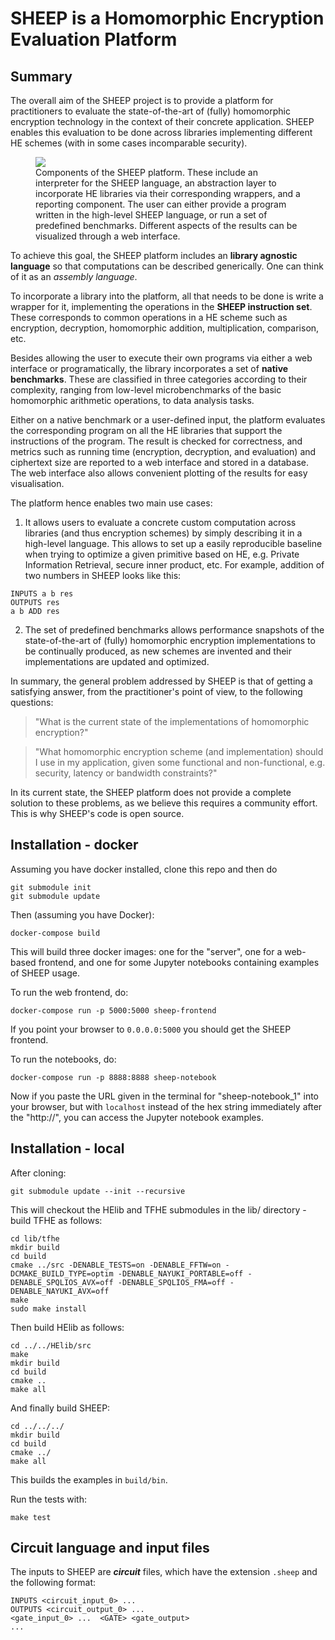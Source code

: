 # SHEEP is a Homomorphic Encryption Evaluation Platform

## Summary

The overall aim of the SHEEP project is to provide a platform for practitioners to evaluate the state-of-the-art of (fully) homomorphic encryption technology in the context of their concrete application. SHEEP enables this evaluation to be done across libraries implementing different HE schemes (with in some cases incomparable security).

<figure>
<img src="https://i.imgur.com/M9KPfZi.png"/>
<figcaption> Components of the SHEEP platform. These include an interpreter for the SHEEP language, an abstraction layer to incorporate HE libraries via their corresponding wrappers, and a reporting component. The user can either provide a program written in the high-level SHEEP language, or run a set of predefined benchmarks. Different aspects of the results can be visualized through a web interface.</figcaption>
</figure>


<!-- ![Components of SHEEP. These include an interpreter for the SHEEP language, an abstraction layer to incorporate HE libraries via their corresponding wrappers, and a reporting component. The user can either provide a program written in the high-level SHEEP language, or run a set of predefined benchmarks. Different aspects of the results can be visualized through a web interface.](https://i.imgur.com/M9KPfZi.png) -->


To achieve this goal, the SHEEP platform includes an **library agnostic language** so that computations can be described generically. One can think of it as an *assembly language*.

To incorporate a library into the platform, all that needs to be done is write a wrapper for it, implementing the operations in the **SHEEP instruction set**. These corresponds to common operations in a HE scheme such as encryption, decryption, homomorphic addition, multiplication, comparison, etc.

Besides allowing the user to execute their own programs via either a web interface or programatically, the library incorporates a set of **native benchmarks**. These are classified in three categories according to their complexity, ranging from low-level microbenchmarks of the basic homomorphic arithmetic operations, to data analysis tasks.

Either on a native benchmark or a user-defined input, the platform evaluates the corresponding program on all the HE libraries that support the instructions of the program. The result is checked for correctness, and metrics such as running time (encryption, decryption, and evaluation) and ciphertext size are reported to a web interface and stored in a database. The web interface also allows convenient plotting of the results for easy visualisation.

The platform hence enables two main use cases:
1. It allows users to evaluate a concrete custom computation across libraries (and thus encryption schemes) by simply describing it in a high-level language. This allows to set up a easily reproducible baseline when trying to optimize a given primitive based on HE, e.g. Private Information Retrieval, secure inner product, etc. For example, addition of two numbers in SHEEP looks like this:
```
INPUTS a b res
OUTPUTS res
a b ADD res
```
2. The set of predefined benchmarks allows performance snapshots of the state-of-the-art of (fully) homomorphic encryption implementations to be continually produced, as new schemes are invented and their implementations are updated and optimized.

In summary, the general problem addressed by SHEEP is that of getting a satisfying answer, from the practitioner's point of view, to the following questions:

> "What is the current state of the implementations of homomorphic encryption?"

> "What homomorphic encryption scheme (and implementation) should I use in my application, given some functional and non-functional, e.g. security, latency or bandwidth constraints?"

In its current state, the SHEEP platform does not provide a complete solution to these problems, as we believe this requires a community effort. This is why SHEEP's code is open source.


## Installation - docker

Assuming you have docker installed, clone this repo and then do
```
git submodule init
git submodule update
```
Then (assuming you have Docker):
```
docker-compose build
```
This will build three docker images: one for the "server", one for a web-based frontend, and one for some Jupyter notebooks containing examples
of SHEEP usage.

To run the web frontend, do:
```
docker-compose run -p 5000:5000 sheep-frontend
```
If you point your browser to `0.0.0.0:5000` you should get the SHEEP frontend.

To run the notebooks, do:
```
docker-compose run -p 8888:8888 sheep-notebook
```
Now if you paste the URL given in the terminal for "sheep-notebook_1"
into your browser, but with `localhost` instead of the hex string immediately after the "http://", you can access the Jupyter notebook examples.



## Installation - local

After cloning:
```
git submodule update --init --recursive
```
This will checkout the HElib and TFHE submodules in the lib/ directory - build TFHE as follows:
```
cd lib/tfhe
mkdir build
cd build
cmake ../src -DENABLE_TESTS=on -DENABLE_FFTW=on -DCMAKE_BUILD_TYPE=optim -DENABLE_NAYUKI_PORTABLE=off -DENABLE_SPQLIOS_AVX=off -DENABLE_SPQLIOS_FMA=off -DENABLE_NAYUKI_AVX=off
make
sudo make install
```
Then build HElib as follows:
```
cd ../../HElib/src
make
mkdir build
cd build
cmake ..
make all
```
And finally build SHEEP:
```
cd ../../../
mkdir build
cd build
cmake ../
make all
```
This builds the examples in `build/bin`.

Run the tests with:
```
make test
```



## Circuit language and input files

The inputs to SHEEP are ***circuit*** files, which have the extension `.sheep` and the following format:
```
INPUTS <circuit_input_0> ...
OUTPUTS <circuit_output_0> ...
<gate_input_0> ...  <GATE> <gate_output>
...
```
